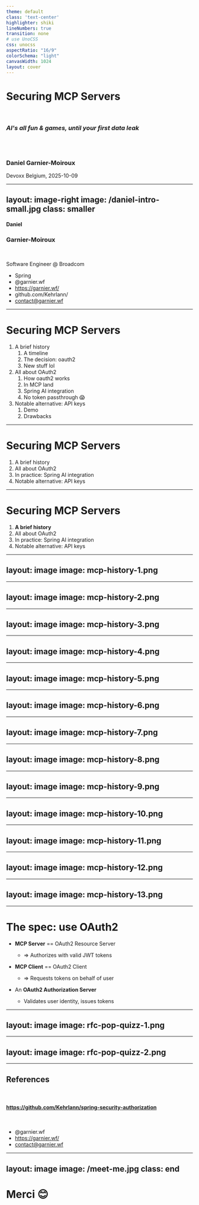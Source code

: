 ```yaml
---
theme: default
class: 'text-center'
highlighter: shiki
lineNumbers: true
transition: none
# use UnoCSS
css: unocss
aspectRatio: "16/9"
colorSchema: "light"
canvasWidth: 1024
layout: cover
---
```


# **Securing MCP Servers**

<br>

### _AI's all fun & games, until your first data leak_

<br>
<br>

### Daniel Garnier-Moiroux

Devoxx Belgium, 2025-10-09

---
layout: image-right
image: /daniel-intro-small.jpg
class: smaller
---

#### Daniel
### Garnier-Moiroux
<br>

Software Engineer @ Broadcom

- <logos-spring-icon /> Spring
- <logos-bluesky /> @garnier.wf
- <logos-firefox /> https://garnier.wf/
- <logos-github-icon /> github.com/Kehrlann/
- <fluent-emoji-flat-envelope-with-arrow /> contact@garnier.wf

---

# Securing MCP Servers

1. A brief history
    1. A timeline
    1. The decision: oauth2
    1. New stuff lol
1. All about OAuth2
    1. How oauth2 works
    1. In MCP land
    1. Spring AI integration
    1. No token passthrough 😱
1. Notable alternative: API keys
    1. Demo
    1. Drawbacks

---

# Securing MCP Servers

1. A brief history
1. All about OAuth2
1. In practice: Spring AI integration
1. Notable alternative: API keys

---

# Securing MCP Servers

1. **A brief history**
1. All about OAuth2
1. In practice: Spring AI integration
1. Notable alternative: API keys

---
layout: image
image: mcp-history-1.png
---

---
layout: image
image: mcp-history-2.png
---

---
layout: image
image: mcp-history-3.png
---

---
layout: image
image: mcp-history-4.png
---

---
layout: image
image: mcp-history-5.png
---

---
layout: image
image: mcp-history-6.png
---

---
layout: image
image: mcp-history-7.png
---

---
layout: image
image: mcp-history-8.png
---

---
layout: image
image: mcp-history-9.png
---

---
layout: image
image: mcp-history-10.png
---

---
layout: image
image: mcp-history-11.png
---

---
layout: image
image: mcp-history-12.png
---

---
layout: image
image: mcp-history-13.png
---

---

# The spec: use OAuth2

- **MCP Server** == OAuth2 Resource Server
    - => Authorizes with valid JWT tokens

- **MCP Client** == OAuth2 Client
    - => Requests tokens on behalf of user

- An **OAuth2 Authorization Server**
    - Validates user identity, issues tokens

---
layout: image
image: rfc-pop-quizz-1.png
---

---
layout: image
image: rfc-pop-quizz-2.png
---

---

## References

&nbsp;

#### <logos-github-icon /> https://github.com/Kehrlann/spring-security-authorization

<br>

- <logos-bluesky /> @garnier.wf
- <logos-firefox /> https://garnier.wf/
- <fluent-emoji-flat-envelope-with-arrow /> contact@garnier.wf


---
layout: image
image: /meet-me.jpg
class: end
---

# **Merci 😊**

